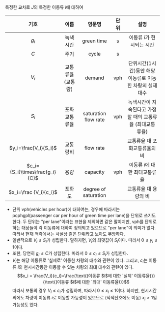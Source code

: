 특정한 교차로 $J$의 특정한 이동류 $i$에 대하여

|기호|이름|영문명|단위|설명|
|:-:|:-:|:-:|:-:|:-:|
|$g_i$|녹색시간|green time|s|이동류 $i$가 현시되는 시간|
|$C$|주기|cycle|s||
|$V_i$|교통류율(교통량)|demand|vph|단위시간(1시간)동안 해당 이동류로 이동한 차량의 실제 대수|
|$S_i$|포화교통류율|saturation flow rate|vph|녹색시간이 지속된다고 가정할 때의 교통류율 (최대교통류율)|
|$y_i=\frac{V_i}{S_i}$|교통량비|flow rate||교통류율 대 포화교통류율의 비|
|$c_i={S_i}\times\frac{g_i}{C}$|용량|capacity|vph|이동류 $i$에 대한 최대교통류율|
|$x_i=\frac {V_i}{c_i}$|포화도|degree of saturation||교통류율 대 용량의 비|

- 단위 vph(vehicles per hour)에 대하여는, 경우에 따라서는 pcphgpl(passenger car per hour of green time per lane)을 단위로 쓰기도 한다.
  두 단위는 "per lane"이라는 표현을 제외하면 같은 말이지만, vph를 단위로 하는 대상들이 각 이동류에 대하여 정의되고 있으므로 "per lane"이 의미가 없다.
  따라서 현재 맥락에서는 사실상 같은 단위라고 보아도 무방하다.
- 일반적으로 $V_i\le S_i$가 성립한다. 말하자면, $V_i$의 최댓값이 $S_i$이다. 따라서 $0\le y_i\le 1$이다.
- 또한, 당연히 $g_i\le C$가 성립한다. 따라서 $0\le c_i\le S_i$가 성립한다.
- $V_i$는 해당 이동류로 '실제로' 이동한 차량의 대수와 관련이 있다. 그리고, $c_i$는 이동류 $i$의 현시시간동안 이동할 수 있는 차량의 최대 대수와 관련이 있다.
  $$x_i = \frac{V_i}{c_i}=\frac{\text{(이동류 $i$에 대한 `실제' 이동류율)}}{\text{(이동류 $i$에 대한 `최대' 이동류율)}}$$
  따라서 보통의 경우 $V_i\le c_i$가 성립하며, 따라서 $0\le x_i\le1$이다.
  하지만, 현시시간 외에도 차량이 이동류 $i$로 이동할 가능성이 있으므로 (적색신호에도 이동) $x_i>1$일 가능성도 있다.